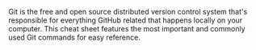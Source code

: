 Git is the free and open source distributed version control system that's responsible for everything GitHub related that happens locally on your computer. This cheat sheet features the most important and commonly used Git commands for easy reference.
